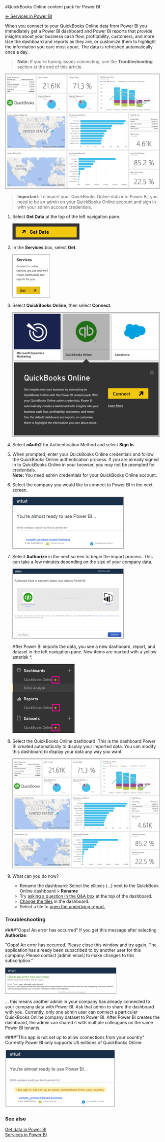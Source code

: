 <properties pageTitle="QuickBooks Online content pack for Power BI" description="QuickBooks Online content pack for Power BI" services="powerbi" documentationCenter="" authors="v-anpasi" manager="mblythe" editor=""/>
<tags ms.service="powerbi" ms.devlang="NA" ms.topic="article" ms.tgt_pltfrm="NA" ms.workload="powerbi" ms.date="06/25/2015" ms.author="v-anpasi"/>
#QuickBooks Online content pack for Power BI

[← Services in Power BI](https://support.powerbi.com/knowledgebase/topics/88770-services-in-power-bi)

When you connect to your QuickBooks Online data from Power BI you immediately get a Power BI dashboard and Power BI reports that provide insights about your business cash flow, profitability, customers, and more. Use the dashboard and reports as they are, or customize them to highlight the information you care most about. The data is refreshed automatically once a day.
 > **Note:** If you're having issues connecting, see the **Troubleshooting** section at the end of this article.

![](media/powerbi-content-pack-quickbooks-online/QB_Dashboard.png)

 > **Important**: To import your QuickBooks Online data into Power BI, you need to be an admin on your QuickBooks Online account and sign in with your admin account credentials.
 
1.  Select **Get Data** at the top of the left navigation pane.

    ![](media/powerbi-content-pack-quickbooks-online/PBI_GetData.png)

2.  In the **Services** box, select **Get**.

    ![](media/powerbi-content-pack-quickbooks-online/services.png)

3.  Select **QuickBooks Online**, then select **Connect**.

    ![](media/powerbi-content-pack-quickbooks-online/QB_online.png)

4.  Select **oAuth2** for Authentication Method and select **Sign In**.
    
5.  When prompted, enter your QuickBooks Online credentials and follow the QuickBooks Online authentication process. If you are already signed in to QuickBooks Online in your browser, you may not be prompted for credentials.  
**Note:** You need admin credentials for your QuickBooks Online account.
 
6.  Select the company you would like to connect to Power BI in the next screen.

    ![](media/powerbi-content-pack-quickbooks-online/intuit.png)

7.  Select **Authorize** in the next screen to begin the import process. This can take a few minutes depending on the size of your company data.

    ![](media/powerbi-content-pack-quickbooks-online/authorize.png)

	After Power BI imports the data, you see a new dashboard, report, and dataset in the left navigation pane. New items are marked with a yellow asterisk *.

	![](media/powerbi-content-pack-quickbooks-online/image1.png)

8.  Select the QuickBooks Online dashboard. This is the dashboard Power BI created automatically to display your imported data. You can modify this dashboard to display your data any way you want

     ![](media/powerbi-content-pack-quickbooks-online/QB_dashboard.png)

9.  What can you do now?

	- Rename the dashboard: Select the ellipsis (...) next to the QuickBook Online dashboard > **Rename**
	- Try [asking a question in the Q&A box](https://support.powerbi.com/knowledgebase/articles/474566-q-a-in-power-bi-preview) at the top of the dashboard.
	- [Change the tiles](https://support.powerbi.com/knowledgebase/articles/424878) in the dashboard.
	- Select a tile to [open the underlying report.](https://support.powerbi.com/knowledgebase/articles/425669) 

### Troubleshooting 


####"Oops! An error has occurred"
If you get this message after selecting **Authorize**:

"Oops! An error has occurred. Please close this window and try again.
The application has already been subscribed to by another user for this company. Please contact [admin email] to make changes to this subscription."

![](media/powerbi-content-pack-quickbooks-online/PBI_QBO_OopsSm.png)

... this means another admin in your company has already connected to your company data with Power BI. Ask that admin to share the dashboard with you. Currently, only one admin user can connect a particular QuickBooks Online company dataset to Power BI. After Power BI creates the dashboard, the admin can shared it with multiple colleagues on the same Power BI tenants.

####"This app is not set up to allow connections from your country"
Currently Power BI only supports US editions of QuickBooks Online.

![](media/powerbi-content-pack-quickbooks-online/PBI_QBO_CountryNotSupported.png)

### See also

[Get data in Power BI](https://support.powerbi.com/knowledgebase/topics/63369)  
[Services in Power BI](https://support.powerbi.com/knowledgebase/topics/88770)